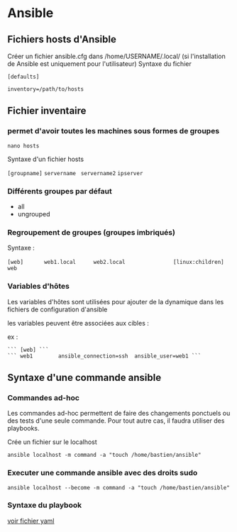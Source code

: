 

# Ansible

## Fichiers hosts d'Ansible

Créer un fichier ansible.cfg dans /home/USERNAME/.local/ (si l'installation de Ansible est uniquement pour l'utilisateur)
Syntaxe du fichier

``` [defaults] ```


``` inventory=/path/to/hosts ``` 


## Fichier inventaire 

### permet d'avoir toutes les machines sous formes de groupes  

``` nano hosts ```

Syntaxe d'un fichier hosts

``` [groupname]	``` 
``` servername	```
``` servername2	```
``` ipserver	```

### Différents groupes par défaut

- all
- ungrouped

### Regroupement de groupes (groupes imbriqués)

Syntaxe : 

``` [web]		```
``` web1.local		```
``` web2.local		```
```			```
``` [linux:children]	```
``` web			```

### Variables d'hôtes

Les variables d'hôtes sont utilisées pour ajouter de la dynamique dans les fichiers de configuration d'ansible

les variables peuvent être associées aux cibles : 

ex : 

	``` [web] ```
	``` web1		ansible_connection=ssh	ansible_user=web1 ``` 

## Syntaxe d'une commande ansible 

### Commandes ad-hoc 

Les commandes ad-hoc permettent de faire des changements ponctuels ou des tests d'une seule commande. Pour tout autre cas, il faudra utiliser des playbooks.

Crée un fichier sur le localhost

``` ansible localhost -m command -a "touch /home/bastien/ansible" ```

### Executer une commande ansible avec des droits sudo

``` ansible localhost --become -m command -a "touch /home/bastien/ansible" ``` 

### Syntaxe du playbook

[voir fichier yaml](/home/bastien/test.yml)

 
